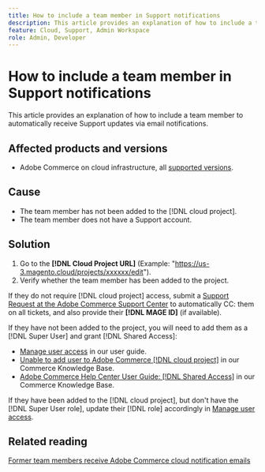 ```yaml
---
title: How to include a team member in Support notifications
description: This article provides an explanation of how to include a team member in Support notifications.
feature: Cloud, Support, Admin Workspace
role: Admin, Developer
---
```

# How to include a team member in Support notifications

This article provides an explanation of how to include a team member to automatically receive Support updates via email notifications.

## Affected products and versions

* Adobe Commerce on cloud infrastructure, all [supported versions](https://www.adobe.com/content/dam/cc/en/legal/terms/enterprise/pdfs/Adobe-Commerce-Software-Lifecycle-Policy.pdf).

## Cause

* The team member has not been added to the [!DNL cloud project].
* The team member does not have a Support account.


## Solution

1. Go to the **[!DNL Cloud Project URL]** (Example: "https://us-3.magento.cloud/projects/xxxxxx/edit").
1. Verify whether the team member has been added to the project.

If they do not require [!DNL cloud project] access, submit a [Support Request at the Adobe Commerce Support Center](https://experienceleague.adobe.com/docs/commerce-knowledge-base/kb/help-center-guide/magento-help-center-user-guide.html#submit-ticket) to automatically CC: them on all tickets, and also provide their **[!DNL MAGE ID]** (if available).

If they have not been added to the project, you will need to add them as a [!DNL Super User] and grant [!DNL Shared Access]:

* [Manage user access](https://experienceleague.adobe.com/docs/commerce-cloud-service/user-guide/project/user-access.html) in our user guide.
* [Unable to add user to Adobe Commerce [!DNL cloud project]](https://experienceleague.adobe.com/docs/commerce-knowledge-base/kb/troubleshooting/miscellaneous/unable-add-user-adobe-commerce-cloud-project.html) in our Commerce Knowledge Base.
* [Adobe Commerce Help Center User Guide: [!DNL Shared Access]](https://experienceleague.adobe.com/docs/commerce-knowledge-base/kb/help-center-guide/magento-help-center-user-guide.html#shared-access) in our Commerce Knowledge Base.

If they have been added to the [!DNL cloud project], but don't have the [!DNL Super User role], update their [!DNL role] accordingly in [Manage user access](https://experienceleague.adobe.com/docs/commerce-cloud-service/user-guide/project/user-access.html).

## Related reading

[Former team members receive Adobe Commerce cloud notification emails](https://experienceleague.adobe.com/docs/commerce-knowledge-base/kb/troubleshooting/miscellaneous/former-teammembers-receive-cloud-notification-emails.html)

